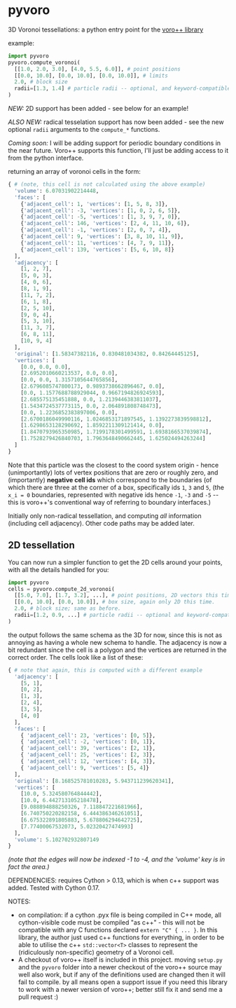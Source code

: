 pyvoro
======

3D Voronoi tessellations: a python entry point for the [voro++ library](http://math.lbl.gov/voro++/)

example:

```python
import pyvoro
pyvoro.compute_voronoi(
  [[1.0, 2.0, 3.0], [4.0, 5.5, 6.0]], # point positions
  [[0.0, 10.0], [0.0, 10.0], [0.0, 10.0]], # limits
  2.0, # block size
  radii=[1.3, 1.4] # particle radii -- optional, and keyword-compatible arg.
)
```

*NEW:* 2D support has been added - see below for an example!

*ALSO NEW:* radical tesselation support has now been added - see the new optional `radii` arguments to the `compute_*` functions.

*Coming soon:* I will be adding support for periodic boundary conditions in the near future. Voro++ supports this function, I'll just be adding access to it from the python interface.

returning an array of voronoi cells in the form:

```python
{ # (note, this cell is not calculated using the above example)
  'volume': 6.07031902214448,
  'faces': [
    {'adjacent_cell': 1, 'vertices': [1, 5, 8, 3]}, 
    {'adjacent_cell': -3, 'vertices': [1, 0, 2, 6, 5]},
    {'adjacent_cell': -5, 'vertices': [1, 3, 9, 7, 0]},
    {'adjacent_cell': 146, 'vertices': [2, 4, 11, 10, 6]},
    {'adjacent_cell': -1, 'vertices': [2, 0, 7, 4]},
    {'adjacent_cell': 9, 'vertices': [3, 8, 10, 11, 9]},
    {'adjacent_cell': 11, 'vertices': [4, 7, 9, 11]},
    {'adjacent_cell': 139, 'vertices': [5, 6, 10, 8]}
  ],
  'adjacency': [
    [1, 2, 7],
    [5, 0, 3],
    [4, 0, 6],
    [8, 1, 9],
    [11, 7, 2],
    [6, 1, 8],
    [2, 5, 10],
    [9, 0, 4],
    [5, 3, 10],
    [11, 3, 7],
    [6, 8, 11],
    [10, 9, 4]
  ],
  'original': [1.58347382116, 0.830481034382, 0.84264445125],
  'vertices': [
    [0.0, 0.0, 0.0],
    [2.6952010660213537, 0.0, 0.0],
    [0.0, 0.0, 1.3157105644765856],
    [2.6796085747800173, 0.9893738662896467, 0.0],
    [0.0, 1.1577688788929044, 0.9667194826924593],
    [2.685575135451888, 0.0, 1.2139446383811037],
    [1.5434724537773115, 0.0, 2.064891808748473],
    [0.0, 1.2236852383897006, 0.0],
    [2.6700186049990116, 1.0246853171897545, 1.1392273839598812],
    [1.6298653128290692, 1.8592211309121414, 0.0],
    [1.8470793965350985, 1.7199178301499591, 1.6938166537039874],
    [1.7528279426840703, 1.7963648490662445, 1.625024494263244]
  ]
}
```

Note that this particle was the closest to the coord system origin - hence
(unimportantly) lots of vertex positions that are zero or roughly zero, and
(importantly) **negative cell ids** which correspond to the boundaries (of which
there are three at the corner of a box, specifically ids `1`, `3` and `5`, (the
`x_i = 0` boundaries, represented with negative ids hence `-1`, `-3` and `-5` --
this is voro++'s conventional way of referring to boundary interfaces.)

Initially only non-radical tessellation, and computing *all* information 
(including cell adjacency). Other code paths may be added later.

2D tessellation
---------------

You can now run a simpler function to get the 2D cells around your points, with all the details
handled for you:

```python
import pyvoro
cells = pyvoro.compute_2d_voronoi(
  [[5.0, 7.0], [1.7, 3.2], ...], # point positions, 2D vectors this time.
  [[0.0, 10.0], [0.0, 10.0]], # box size, again only 2D this time.
  2.0, # block size; same as before.
  radii=[1.2, 0.9, ...] # particle radii -- optional and keyword-compatible.
)
```

the output follows the same schema as the 3D for now, since this is not as annoying as having a 
whole new schema to handle. The adjacency is now a bit redundant since the cell is a polygon and the
vertices are returned in the correct order. The cells look like a list of these:

```python
{ # note that again, this is computed with a different example
  'adjacency': [
    [5, 1],
    [0, 2],
    [1, 3],
    [2, 4],
    [3, 5],
    [4, 0]
  ],
  'faces': [
    { 'adjacent_cell': 23, 'vertices': [0, 5]},
    { 'adjacent_cell': -2, 'vertices': [0, 1]},
    { 'adjacent_cell': 39, 'vertices': [2, 1]},
    { 'adjacent_cell': 25, 'vertices': [2, 3]},
    { 'adjacent_cell': 12, 'vertices': [4, 3]},
    { 'adjacent_cell': 9, 'vertices': [5, 4]}
  ],
  'original': [8.168525781010283, 5.943711239620341],
  'vertices': [
    [10.0, 5.324580764844442],
    [10.0, 6.442713105218478],
    [9.088894888250326, 7.118847221681966],
    [6.740750220282158, 6.444386346261051],
    [6.675322891805883, 5.678806294642725],
    [7.77400067532073, 5.02320427474993]
  ],
  'volume': 5.102702932807149
}
```

*(note that the edges will now be indexed -1 to -4, and the 'volume' key is in fact the area.)*

DEPENDENCIES:
requires Cython > 0.13, which is when c++ support was added. Tested with Cython 0.17.

NOTES:
* on compilation: if a cython .pyx file is being compiled in C++ mode, all cython-visible code must be compiled "as c++" - this will not be compatible with any C functions declared `extern "C" { ... }`. In this library, the author just used c++ functions for everything, in order to be able to utilise the c++ `std::vector<T>` classes to represent the (ridiculously non-specific) geometry of a Voronoi cell.
* A checkout of voro++ itself is included in this project. moving `setup.py` and the `pyvoro` folder into a newer checkout of the voro++ source may well also work, but if any of the definitions used are changed then it will fail to compile. by all means open a support issue if you need this library to work with a newer version of voro++; better still fix it and send me a pull request :)
